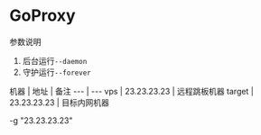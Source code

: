 # GoProxy

参数说明
1. 后台运行`--daemon`
2. 守护运行`--forever`


机器 | 地址 | 备注
--- | ---
vps | 23.23.23.23 | 远程跳板机器
target | 23.23.23.23 | 目标内网机器

-g "23.23.23.23"

